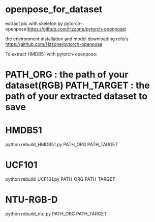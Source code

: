 # openpose_for_dataset

extract pic with skeleton by pytorch-openpose(https://github.com/Hzzone/pytorch-openpose)

the environment installation and model downloading refers https://github.com/Hzzone/pytorch-openpose

To extract HMDB51 with pytorch-openpose:

# PATH_ORG : the path of your dataset(RGB)   PATH_TARGET : the path of your extracted dataset to save

# HMDB51

python rebuild_HMDB51.py   PATH_ORG   PATH_TARGET

# UCF101

python rebuild_UCF101.py   PATH_ORG   PATH_TARGET

# NTU-RGB-D

python rebuild_ntu.py      PATH_ORG   PATH_TARGET
